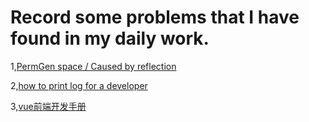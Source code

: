 # Record some problems that I have found in my daily work.

1,[PermGen space / Caused by reflection](https://github.com/SoledadVac/DailyDevProblems/blob/master/Jvm/PermGen%20space%20:%20Caused%20by%20reflection.md)

2,[how to print log for a developer](https://github.com/SoledadVac/DailyDevProblems/blob/master/DevSpecification/How%20to%20print%20log.md)

3,[vue前端开发手册](https://github.com/SoledadVac/DailyDevProblems/blob/master/DevSpecification/Vue%E5%BC%80%E5%8F%91%E6%89%8B%E5%86%8C.md)
